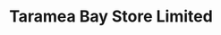 ---
title: "Taramea Bay Store Limited"
url: /riverton-aparima/taramea-bay-store-limited/
shop: supermarket
---
